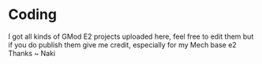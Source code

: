 # Coding

I got all kinds of GMod E2 projects uploaded here, feel free to edit them but if you do publish them give me credit, especially for my Mech base e2
Thanks ~ Naki
